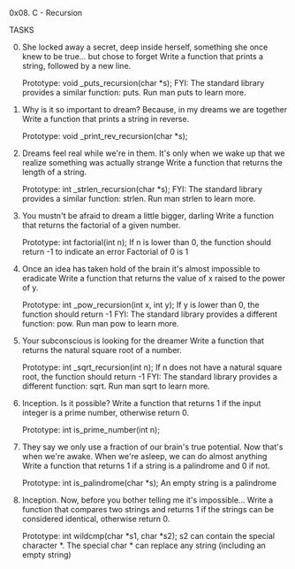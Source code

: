0x08. C - Recursion

TASKS

0. She locked away a secret, deep inside herself, something she once knew to be true... but chose to forget
Write a function that prints a string, followed by a new line.

	Prototype: void _puts_recursion(char *s);
FYI: The standard library provides a similar function: puts. Run man puts to learn more.

1. Why is it so important to dream? Because, in my dreams we are together
Write a function that prints a string in reverse.

	Prototype: void _print_rev_recursion(char *s);

2. Dreams feel real while we're in them. It's only when we wake up that we realize something was actually strange
Write a function that returns the length of a string.

	Prototype: int _strlen_recursion(char *s);
FYI: The standard library provides a similar function: strlen. Run man strlen to learn more.

3. You mustn't be afraid to dream a little bigger, darling
Write a function that returns the factorial of a given number.

	Prototype: int factorial(int n);
	If n is lower than 0, the function should return -1 to indicate an error
	Factorial of 0 is 1

4. Once an idea has taken hold of the brain it's almost impossible to eradicate
Write a function that returns the value of x raised to the power of y.

	Prototype: int _pow_recursion(int x, int y);
	If y is lower than 0, the function should return -1
FYI: The standard library provides a different function: pow. Run man pow to learn more.

5. Your subconscious is looking for the dreamer
Write a function that returns the natural square root of a number.

	Prototype: int _sqrt_recursion(int n);
	If n does not have a natural square root, the function should return -1
FYI: The standard library provides a different function: sqrt. Run man sqrt to learn more.

6. Inception. Is it possible?
Write a function that returns 1 if the input integer is a prime number, otherwise return 0.

	Prototype: int is_prime_number(int n);

7. They say we only use a fraction of our brain's true potential. Now that's when we're awake. When we're asleep, we can do almost anything
Write a function that returns 1 if a string is a palindrome and 0 if not.

	Prototype: int is_palindrome(char *s);
	An empty string is a palindrome

8. Inception. Now, before you bother telling me it's impossible...
Write a function that compares two strings and returns 1 if the strings can be considered identical, otherwise return 0.

	Prototype: int wildcmp(char *s1, char *s2);
	s2 can contain the special character *.
	The special char * can replace any string (including an empty string)





